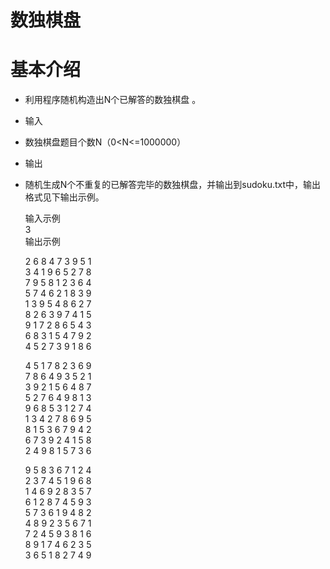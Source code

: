数独棋盘
=========

基本介绍
=========
* 利用程序随机构造出N个已解答的数独棋盘 。
* 输入
* 数独棋盘题目个数N（0<N<=1000000）
* 输出
* 随机生成N个不重复的已解答完毕的数独棋盘，并输出到sudoku.txt中，输出格式见下输出示例。

  输入示例<br>
   3<br>
  输出示例<br>
  
    2 6 8 4 7 3 9 5 1<br>
    3 4 1 9 6 5 2 7 8<br>
    7 9 5 8 1 2 3 6 4<br>
    5 7 4 6 2 1 8 3 9<br>
    1 3 9 5 4 8 6 2 7<br>
    8 2 6 3 9 7 4 1 5<br>
    9 1 7 2 8 6 5 4 3<br>
    6 8 3 1 5 4 7 9 2<br>
    4 5 2 7 3 9 1 8 6<br>

    4 5 1 7 8 2 3 6 9<br>
    7 8 6 4 9 3 5 2 1<br>
    3 9 2 1 5 6 4 8 7<br>
    5 2 7 6 4 9 8 1 3<br>
    9 6 8 5 3 1 2 7 4<br>
    1 3 4 2 7 8 6 9 5<br>
    8 1 5 3 6 7 9 4 2<br>
    6 7 3 9 2 4 1 5 8<br>
    2 4 9 8 1 5 7 3 6<br>

    9 5 8 3 6 7 1 2 4<br>
    2 3 7 4 5 1 9 6 8<br>
    1 4 6 9 2 8 3 5 7<br>
    6 1 2 8 7 4 5 9 3<br>
    5 7 3 6 1 9 4 8 2<br>
    4 8 9 2 3 5 6 7 1<br>
    7 2 4 5 9 3 8 1 6<br>
    8 9 1 7 4 6 2 3 5<br>
    3 6 5 1 8 2 7 4 9<br>
